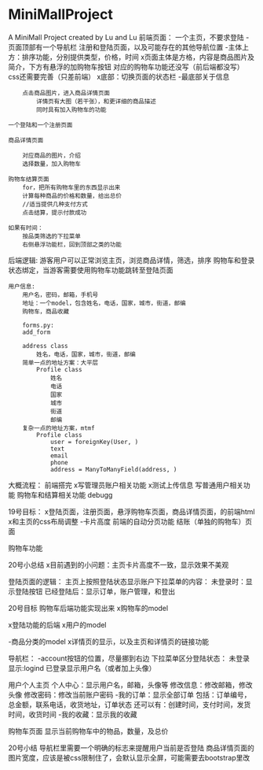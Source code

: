 # MiniMallProject
A MiniMall Project created by Lu and Lu
前端页面：
    一个主页，不要求登陆
        -页面顶部有一个导航栏
            注册和登陆页面，以及可能存在的其他导航位置
        -主体上方：排序功能，分别提供类型，价格，时间
        x页面主体是方格，内容是商品图片及简介，下方有悬浮的加购物车按钮
            对应的购物车功能还没写（前后端都没写）
            css还需要完善（只差前端）
        x底部：切换页面的状态栏
        -最底部关于信息

        点击商品图片，进入商品详情页面
            详情页有大图（若干张），和更详细的商品描述
            同时具有加入购物车的功能
        
    一个登陆和一个注册页面

    商品详情页面
        
        对应商品的图片，介绍
        选择数量，加入购物车

    购物车结算页面
        for，把所有购物车里的东西显示出来
        计算每种商品的价格和数量，给出总价
        //适当提供几种支付方式
        点击结算，提示付款成功

    如果有时间：
        按品类筛选的下拉菜单
        右侧悬浮功能栏，回到顶部之类的功能


后端逻辑:
    游客用户可以正常浏览主页，浏览商品详情，筛选，排序
    购物车和登录状态绑定，当游客需要使用购物车功能跳转至登陆页面

    用户信息:
        用户名，密码，邮箱，手机号
        地址：一个model，包含姓名，电话，国家，城市，街道，邮编
        购物车，商品收藏

        forms.py:
        add_form

        address class
            姓名，电话，国家，城市，街道，邮编
        简单一点的地址方案：大平层
            Profile class
                姓名
                电话
                国家
                城市
                街道
                邮编
        复杂一点的地址方案，mtmf
            Profile class
                user = foreignKey(User, )
                text
                email
                phone
                address = ManyToManyField(address, )



大概流程：
    前端搭完
    x写管理员账户相关功能
    x测试上传信息
    写普通用户相关功能
    购物车和结算相关功能
    debugg



19号目标：
x登陆页面，注册页面，悬浮购物车页面，商品详情页面，的前端html
x和主页的css布局调整
-卡片高度
前端的自动分页功能
结账（单独的购物车）页面

购物车功能


20号小总结
    x目前遇到的小问题：主页卡片高度不一致，显示效果不美观

登陆页面的逻辑：
    主页上按照登陆状态显示账户下拉菜单的内容：
        未登录时：显示登陆按钮
        已经登陆后：显示订单，账户管理，和登出


20号目标
购物车后端功能实现出来
x购物车的model

x登陆功能的后端
x用户的model

-商品分类的model
x详情页的显示，以及主页和详情页的链接功能


导航栏：
    -account按钮的位置，尽量挪到右边
    下拉菜单区分登陆状态：
        未登录显示:logind
        已登录显示用户名（或者加上头像）

用户个人主页
    个人中心：显示用户名，邮箱，头像等
    修改信息：修改邮箱，修改头像
    修改密码：修改当前账户密码
    -我的订单：显示全部订单
        包括：订单编号，总金额，联系电话，收货地址，订单状态
        还可以有：创建时间，支付时间，发货时间，收货时间
    -我的收藏：显示我的收藏

购物车页面
    显示当前购物车中的物品，数量，及总价


20号小结
    导航栏里需要一个明确的标志来提醒用户当前是否登陆
    商品详情页面的图片宽度，应该是被css限制住了，会默认显示全屏，可能需要去bootstrap里改
